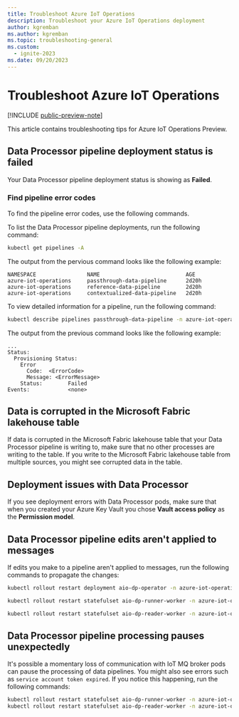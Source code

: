 ```yaml
---
title: Troubleshoot Azure IoT Operations
description: Troubleshoot your Azure IoT Operations deployment
author: kgremban
ms.author: kgremban
ms.topic: troubleshooting-general
ms.custom:
  - ignite-2023
ms.date: 09/20/2023
---
```


# Troubleshoot Azure IoT Operations

[!INCLUDE [public-preview-note](../includes/public-preview-note.md)]

This article contains troubleshooting tips for Azure IoT Operations Preview.

## Data Processor pipeline deployment status is failed

Your Data Processor pipeline deployment status is showing as **Failed**.

### Find pipeline error codes

To find the pipeline error codes, use the following commands.

To list the Data Processor pipeline deployments, run the following command:

```bash
kubectl get pipelines -A
```

The output from the pervious command looks like the following example:

```text
NAMESPACE                NAME                           AGE
azure-iot-operations     passthrough-data-pipeline      2d20h
azure-iot-operations     reference-data-pipeline        2d20h
azure-iot-operations     contextualized-data-pipeline   2d20h
```

To view detailed information for a pipeline, run the following command:

```bash
kubectl describe pipelines passthrough-data-pipeline -n azure-iot-operations
```

The output from the previous command looks like the following example:

```text
...
Status:
  Provisioning Status:
    Error
      Code:  <ErrorCode>
      Message: <ErrorMessage>
    Status:        Failed
Events:            <none>
```

## Data is corrupted in the Microsoft Fabric lakehouse table

If data is corrupted in the Microsoft Fabric lakehouse table that your Data Processor pipeline is writing to, make sure that no other processes are writing to the table. If you write to the Microsoft Fabric lakehouse table from multiple sources, you might see corrupted data in the table.

## Deployment issues with Data Processor

If you see deployment errors with Data Processor pods, make sure that when you created your Azure Key Vault you chose **Vault access policy** as the **Permission model**.

## Data Processor pipeline edits aren't applied to messages

If edits you make to a pipeline aren't applied to messages, run the following commands to propagate the changes:

```bash
kubectl rollout restart deployment aio-dp-operator -n azure-iot-operations 

kubectl rollout restart statefulset aio-dp-runner-worker -n azure-iot-operations 

kubectl rollout restart statefulset aio-dp-reader-worker -n azure-iot-operations
```

## Data Processor pipeline processing pauses unexpectedly

It's possible a momentary loss of communication with IoT MQ broker pods can pause the processing of data pipelines. You might also see errors such as `service account token expired`. If you notice this happening, run the following commands:

```bash
kubectl rollout restart statefulset aio-dp-runner-worker -n azure-iot-operations
kubectl rollout restart statefulset aio-dp-reader-worker -n azure-iot-operations
```

